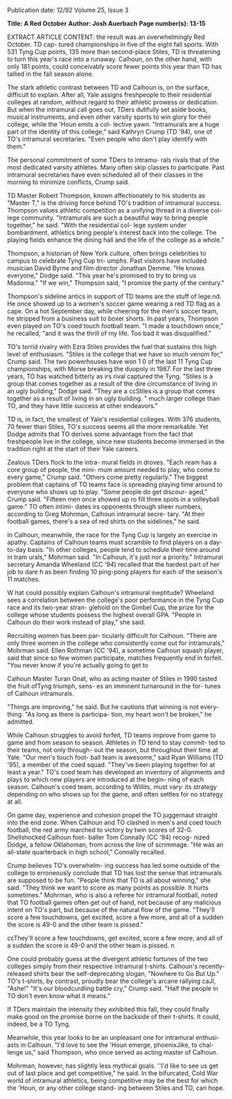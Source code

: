 Publication date: 12/92
Volume 25, Issue 3

**Title: A Red October**
**Author: Josh Auerbach**
**Page number(s): 13-15**

EXTRACT ARTICLE CONTENT:
the result was an overwhelmingly Red October. TD cap-
tured championships in five of the eight fall sports. With 
531 Tyng Cup points, 135 more than second-place Stiles, 
TD is threatening to turn this year's race into a runaway. 
Calhoun, on the other hand, with only 181 points, could 
conceivably score fewer points this year than TD has tallied 
in the fall season alone. 


The stark athletic contrast between TD and Calhoun 
is, on the surface, difficult to explain. After all, Yale assigns 
freshpeople to their residential colleges at random, without 
regard to their athletic prowess or dedication. But when 
the intramural call goes out, TDers dutifully set aside 
books, musical instruments, and even other varsity sports 
to win glory for their college, while the 'Houn emits a col-
lective yawn. "lntramurals are a huge part of the identity 
of this college," said Kathryn Crump (TD '94), one of 
TO's intramural secretaries. "Even people who don't play 
identify with them." 


The personal commitment of some TDers to intramu-
rals rivals that of the most dedicated varsity athletes. Many 
often skip classes to participate. Past intramural secretaries 
have even scheduled all of their classes in the morning to 
minimize conflicts, Crump said. 


TD Master Robert Thompson, known affectionately 
to his students as "Master T," is the driving force behind 
TO's tradition of intramural success. Thompson values 
athletic competition as a unifying thread in a diverse col-
lege community. "lntramurals are such a beautiful way to 
bring people together," he said. "With the residential col-
lege system under bombardment, athletics bring people's 
interest back into the college. The playing fields enhance 
the dining hall and the life of the college as a whole." 


Thompson, a historian of New York culture, often 
brings celebrities to campus to celebrate Tyng Cup tri-
umphs. Past visitors have included musician David Byrne 
and film director Jonathan Demme. "He knows everyone," 
Dodge said. "This year he's promised 
to try to bring us Madonna." "If we 
win," Thompson said, "I promise the 
party of the century." 


Thompson's sideline antics in 
support of TD teams are the stuff of 
lege.nd. He once showed up to a 
women's soccer game wearing a red 
TD flag as a cape. 
On a hot 
September day, while cheering for the 
men's soccer team, he stripped from a 
business suit to boxer shorts. In past 
years, Thompson even played on TO's 
coed touch football team. "I made a 
touchdown once," he recalled, "and it 
was the thrill of my life. Too bad it 
was disqualified." 


TO's torrid rivalry with Ezra 
Stiles provides the fuel that sustains 
this high level of enthusiasm. "Stiles 
is the college that we have so much 
venom for," Crump said. The two 
powerhouses have won 1 0 of the last 
11 Tyng Cup championships, with 
Morse breaking the duopoly in 1987. 
For the last three years, TO has 
watched bitterly as irs rival captured 
the Tyng. "Stiles is a group that 
comes together as a result of the dire 
circumstance of living in an ugly 
building," Dodge said. "They are a 
ccStiles is a group that 
comes together as a 
result of living in an 
ugly building. " 
much larger college than TO, and 
they have little success at other 
endeavors." 


TD is, in fact, the smallest of 
Yale's residential colleges. With 376 
students, 70 fewer than Stiles, TO's 
success seems all the more remarkable. 
Yet Dodge admits that TO derives 
some advantage from the fact that 
freshpeople live in the college, since 
new students become immersed in the 
tradition right at the start of their Yale 
careers. 


Zealous TDers flock to the intra-
mural fields in droves. "Each ream 
has a core group of people, the mini-
mum amount needed to play, who 
come to every game," Crump said. 
"Others come pretty regularly." The 
biggest problem that captains of TO 
teams face is spreading playing time 
around to everyone who shows up to 
play. "Some people do get discour-
aged," Crump said. "Fifteen men 
once showed up ro fill three spots in a 
volleyball game." TO often intimi-
dates irs opponents through sheer 
numbers, 
according 
to 
Greg 
Mohrman, Calhoun intramural secre-
tary. "At their football games, there's a 
sea of red shirts on the sidelines," he 
said. 


In Calhoun, meanwhile, the race 
for the Tyng Cup is largely an exercise 
in apathy. Captains of Calhoun teams 
must scramble to find players on a 
day-to-day basis. "In other colleges, 
people tend to schedule their time 
around in tram urals," Mohrman said. 
"In Calhoun, it's just nor a priority." 
Intramural 
secretary 
Amanda 
Wheeland (CC '94) recalled that the 
hardest part of her job to dare h as 
been finding 10 ping-pong players for 
each of the season's 11 matches. 


W hat could possibly explain 
Calhoun's intramural ineptitude? 
Wheeland sees a correlation between 
the college's poor performance in the 
Tyng Cup race and its two-year stran-
glehold on the Gimbel Cup, the prize 
for the college whose students possess 
the highest overall GPA. "People in 
Calhoun do their work instead of 
play," she said. 


Recruiting women has been par-
ticularly difficult for Calhoun. 
"There are only three women in the 
college who consistently come out for 
intramurals," Mohrman said. Ellen 
Rothman (CC '94), a sometime 
Calhoun squash player, said that since 
so few women participate, matches 
frequently end in forfeit. "You never 
know if you're actually going to get to 


Calhoun Master Turan Onat, 
who as acting master of Stiles in 1990 
tasted the fruit ofTyng triumph, sens-
es an imminent turnaround in the for-
tunes of Calhoun intramurals. 


"Things are improving," he said. But 
he cautions that winning is not every-
thing. "As long as there is participa-
tion, my heart won't be broken," he 
admitted. 


While Calhoun struggles to avoid 
forfeit, TD teams improve from game 
to game and from season to season. 
Athletes in TD tend to stay commit-
ted to their teams, not only through-
out the season, but throughout their 
time at Yale. "Our men's touch foot-
ball team is awesome," said Ryan 
Williams (TD '95), a member of the 
coed squad. "They've been playing 
together for at least a year." TO's coed 
team has developed an inventory of 
alignments and plays to which new 
players are introduced at the begin-
ning of each season. Calhoun's coed 
team, according to Willits, must vary· 
its strategy depending on who shows 
up for the game, and often settles for 
no strategy at all. 


On game day, experience and 
cohesion propel the TO juggernaut 
straight into the end zone. When 
Calhoun and TO clashed in men's and 
coed touch football, the red army 
marched to victory by twin scores of 
32-0. Shellshocked Calhoun foot-
baller Tom Connally (CC '94) recog-
nized Dodge, a fellow Oklahoman, 
from across the line of scrimmage. 
"He was an all-state quarterback in 
high school," Connally recalled. 


Crump believes TO's overwhelm-
ing success has led some outside of the 
college to erroneously conclude that 
TD has lost the sense that intramurals 
are supposed to be fun. "People think 
that TO is all about winning," she 
said. "They think we want to score as 
many points as possible. It hurts 
sometimes." Mohrman, who is also a 
referee for intramural football, noted 
that TO football games often get out 
of hand, not because of any malicious 
intent on TO's part, but because of 
the natural flow of the game. "They'll 
score a few touchdowns, get excited, 
score a few more, and all of a sudden 
the score is 49-0 and the other team is 
pissed." 


ccThey'll score a few 
touchdowns, get excited, 
score a few more, and 
all of a sudden the score 
is 49-0 and the other 
team is pissed. n 


One could probably guess at the 
divergent athletic fortunes of the two 
colleges simply from their respective 
intramural t-shirts. Calhoun's recently-
released shirts bear the self-deprecating 
slogan, "Nowhere to Go But Up." 
TO's t-shirts, by contrast, proudly bear 
the college's arcane rallying caJl, "Ashe!" 
"It's our bloodcurdling battle cry," 
Crump said. "Half the people in TO 
don't even know what it means." 


If TDers maintain the intensity 
they exhibited this fall, they could 
finally make good on the promise 
borne on the backside of their t-shirts. 
It could, indeed, be a TO Tyng. 


Meanwhile, this year looks to be an 
unpleasant one for intramural enthusi-
asts in Calhoun. "I'd love to see the 
'Houn emerge, phoenixJike, to chal-
lenge us," said Thompson, who once 
served as acting master of Calhoun. 


Mohrman, however, has slightly less 
mythical goals. ''I'd like to see us get 
out of last place and get competitive," 
he said. In the bifurcated, Cold War 
world of intramural athletics, being 
competitive may be the best for which 
the 'Houn, or any other college stand-
ing between Stiles and TO, can hope.